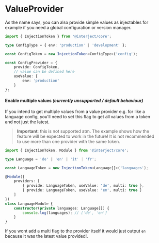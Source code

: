 # ValueProvider

As the name says, you can also provide simple values as injectables for example if you need a global configuration or version manager.

```ts
import { InjectionToken } from '@interject/core';

type ConfigType = { env: 'production' | 'development' };

const ConfigToken = new InjectionToken<ConfigType>('config');

const ConfigProvider = {
    provide: ConfigToken,
    // value can be defined here
    useValue: {
        env: 'production'
    }
};
```

#### Enable multiple values _(currently unsupported / default behaviour)_
If you intend to get multiple values from a value provider e.g. for like a language config,
you'll need to set this flag to get all values from a token and not just the latest.

> **Important**: this is not supported atm. The example shows how the feature will be expected to work in the future! It is not recommended to use more than one provider with the same token.

```ts
import { InjectionToken, Module } from '@interject/core';

type Language = 'de' | 'en' | 'it' | 'fr';

const LanguageToken = new InjectionToken<Language[]>('languages');

@Module({
    providers: [
        { provide: LanguageToken, useValue: 'de', multi: true },
        { provide: LanguageToken, useValue: 'en', multi: true }
    ]
})
class LanguageModule {
    constructor(private languages: Language[]) {
        console.log(languages); // ['de', 'en']
    }
}
```

If you wont add a multi flag to the provider itself it would just output `en` because it was the latest value provided!.

